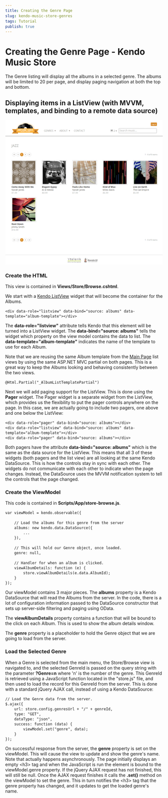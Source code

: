 ```yaml
---
title: Creating the Genre Page
slug: kendo-music-store-genres
tags: Tutorial
publish: true
---
```


# Creating the Genre Page - Kendo Music Store

The Genre listing will display all the albums in a selected genre.
The albums will be limited to 20 per page, and display paging navigation at both the top and bottom.

## Displaying items in a ListView (with MVVM, templates, and binding to a remote data source)

![kendo-genre-screenshot](images/kendo-genre-screenshot.png)

### Create the HTML

This view is contained in **Views/Store/Browse.cshtml**.

We start with a [Kendo ListView](http://demos.kendoui.com/web/listview/index.html) widget that will
become the container for the Albums.

    <div data-role="listview" data-bind="source: albums" data-template="album-template"></div>

The **data-role="listview"** attribute tells Kendo that this element will be turned into a ListView widget.
The **data-bind="source: albums"** tells the widget which property on the view model contains the data to list.
The **data-template="album-template"** indicates the name of the template to use for each Album.

Note that we are reusing the same Album template from the [Main Page](kendo-music-store-home-lists) list views
by using the same ASP.NET MVC partial on both pages. This is a great way to keep the Albums looking and
behaving consistently between the two views.

    @Html.Partial("_AlbumListTemplatePartial")

Next we will add paging support for the ListView. This is done using the **Pager** widget.
The Pager widget is a separate widget from the ListView, which provides us the flexibility to put the pager
controls anywhere on the page. In this case, we are actually going to include two pagers, one above and one
below the ListView:

    <div data-role="pager" data-bind="source: albums"></div>
    <div data-role="listview" data-bind="source: albums" data-template="album-template"></div>
    <div data-role="pager" data-bind="source: albums"></div>

Both pagers have the attribute **data-bind="source: albums"** which is the same as the data source for the ListView.
This means that all 3 of these widgets (both pagers and the list view) are all looking at the same Kendo DataSource.
This is how the controls stay in sync with each other. The widgets do not communicate with each other to indicate when
the page changes. Instead, the DataSource uses the MVVM notification system to tell the controls that the page changed.

### Create the ViewModel

This code is contained in **Scripts/App/store-browse.js**.

    var viewModel = kendo.observable({
	
	    // Load the albums for this genre from the server
        albums: new kendo.data.DataSource({
            ...
        }),
		
		// This will hold our Genre object, once loaded.
        genre: null,

		// Handler for when an album is clicked.
        viewAlbumDetails: function (e) {
            store.viewAlbumDetails(e.data.AlbumId);
        }
    });

Our viewModel contains 3 major pieces. The **albums** property is a Kendo DataSource that will read the Albums from the server.
In the code, there is a lot of configuration information passed to the DataSource constructor that sets up
server-side filtering and paging using OData.

The **viewAlbumDetails** property contains a function that will be bound to the click on each Album.
This is used to show the album details window.

The **genre** property is a placeholder to hold the Genre object that we are going to load from the server.

### Load the Selected Genre

When a Genre is selected from the main menu, the Store/Browse view is navigated to, and the selected GenreId
is passed on the query string with the parameter **?Genre=n** where 'n' is the number of the genre.
This GenreId is retrieved using a JavaScript function located in the "store.js" file, and then used to
load the record for this GenreId from the server.
This is done with a standard jQuery AJAX call, instead of using a Kendo DataSource:

    // Load the Genre data from the server.
    $.ajax({
        url: store.config.genresUrl + "/" + genreId,
        type: "GET",
        dataType: "json",
        success: function (data) {
            viewModel.set("genre", data);
        }
    });

On successful response from the server, the **genre** property is set on the viewModel.
This will cause the view to update and show the genre's name.
Note that actually happens asynchronously. The page initially displays an empty &lt;h3&gt; tag
and when the JavaScript is run the element is bound to the viewModel.genre property.
If the jQuery AJAX request has not finished, this will still be null. Once the AJAX request finishes
it calls the **.set()** method on the viewModel to set the genre.
This in turn notifies the &lt;h3&gt; tag that the genre property has changed, and it updates to get the loaded genre's name.
 

